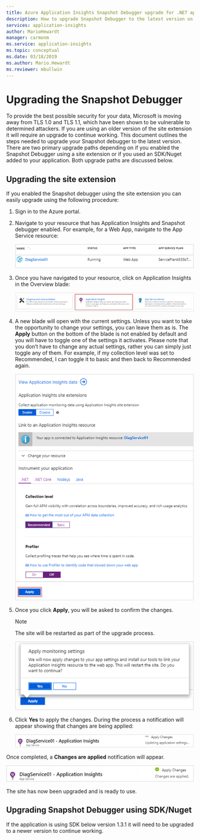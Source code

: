```yaml
---
title: Azure Application Insights Snapshot Debugger upgrade for .NET apps | Microsoft Docs
description: How to upgrade Snapshot Debugger to the latest version on Azure App Services, or via Nuget packages
services: application-insights
author: MarioHewardt
manager: carmonm
ms.service: application-insights
ms.topic: conceptual
ms.date: 03/18/2019
ms.author: Mario.Hewardt
ms.reviewer: mbullwin
---
```


# Upgrading the Snapshot Debugger

To provide the best possible security for your data, Microsoft is moving away from TLS 1.0 and TLS 1.1, which have been shown to be vulnerable to determined attackers. If you are using an older version of the site extension it will require an upgrade to continue working. This document outlines the steps needed to upgrade your Snapshot debugger to the latest version. 
There are two primary upgrade paths depending on if you enabled the Snapshot Debugger using a site extension or if you used an SDK/Nuget added to your application. Both upgrade paths are discussed below. 

## Upgrading the site extension

If you enabled the Snapshot debugger using the site extension you can easily upgrade using the following procedure:

1. Sign in to the Azure portal.
2. Navigate to your resource that has Application Insights and Snapshot debugger enabled. For example, for a Web App, navigate to the App Service resource:

   ![Screenshot of individual App Service resource named DiagService01](./media/snapshot-debugger-upgrade/app-service-resource.png)

3. Once you have navigated to your resource, click on Application Insights in the Overview blade:

   ![Screenshot of three buttons. Center button with name Application Insights is selected](./media/snapshot-debugger-upgrade/application-insights-button.png)

4. A new blade will open with the current settings. Unless you want to take the opportunity to change your settings, you can leave them as is. The **Apply** button on the bottom of the blade is not enabled by default and you will have to toggle one of the settings it activates. Please note that you don’t have to change any actual settings, rather you can simply just toggle any of them. For example, if my collection level was set to Recommended, I can toggle it to basic and then back to Recommended again. 

   ![Screenshot of Application Insights App Service Configuration page with Apply button highlighted in red](./media/snapshot-debugger-upgrade/view-application-insights-data.png)

5. Once you click **Apply**, you will be asked to confirm the changes.

    > [!NOTE]
    > The site will be restarted as part of the upgrade process.

   ![Screenshot of App Service's apply monitoring prompt. Text box displays message: We will now apply changes to your app settings and install our tools to link your Application Insights resource to the web app. This will restart the site. Do you want to continue?](./media/snapshot-debugger-upgrade/apply-monitoring-settings.png)

6. Click **Yes** to apply the changes. During the process a notification will appear showing that changes are being applied:

   ![Screenshot of Apply Changes - Updating extensions message that appears in the upper right corner](./media/snapshot-debugger-upgrade/updating-extensions.png)

Once completed, a **Changes are applied** notification will appear.

   ![Screenshot of message stating changes are applied](./media/snapshot-debugger-upgrade/changes-are-applied.png)

The site has now been upgraded and is ready to use.

## Upgrading Snapshot Debugger using SDK/Nuget

If the application is using SDK below version 1.3.1 it will need to be upgraded to a newer version to continue working.

